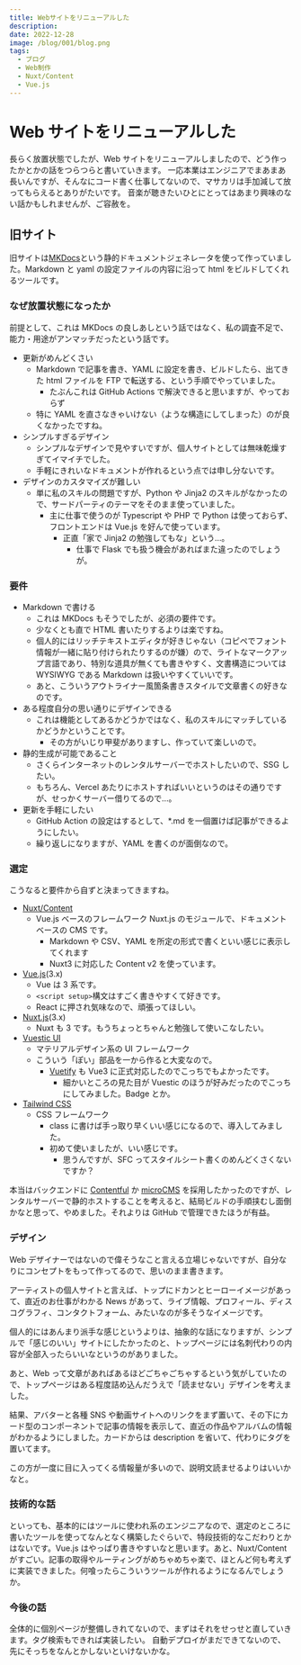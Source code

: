 ```yaml
---
title: Webサイトをリニューアルした
description:
date: 2022-12-28
image: /blog/001/blog.png
tags:
  - ブログ
  - Web制作
  - Nuxt/Content
  - Vue.js
---
```


# Web サイトをリニューアルした

長らく放置状態でしたが、Web サイトをリニューアルしましたので、どう作ったかとかの話をつらつらと書いていきます。
一応本業はエンジニアでまあまあ長いんですが、そんなにコード書く仕事してないので、マサカリは手加減して放ってもらえるとありがたいです。
音楽が聴きたいひとにとってはあまり興味のない話かもしれませんが、ご容赦を。

## 旧サイト

旧サイトは[MKDocs](https://www.mkdocs.org/)という静的ドキュメントジェネレータを使って作っていました。Markdown と yaml の設定ファイルの内容に沿って html をビルドしてくれるツールです。

### なぜ放置状態になったか

前提として、これは MKDocs の良しあしという話ではなく、私の調査不足で、能力・用途がアンマッチだったという話です。

- 更新がめんどくさい
  - Markdown で記事を書き、YAML に設定を書き、ビルドしたら、出てきた html ファイルを FTP で転送する、という手順でやっていました。
    - たぶんこれは GitHub Actions で解決できると思いますが、やっておらず
  - 特に YAML を直さなきゃいけない（ような構造にしてしまった）のが良くなかったですね。
- シンプルすぎるデザイン
  - シンプルなデザインで見やすいですが、個人サイトとしては無味乾燥すぎてイマイチでした。
  - 手軽にきれいなドキュメントが作れるという点では申し分ないです。
- デザインのカスタマイズが難しい
  - 単に私のスキルの問題ですが、Python や Jinja2 のスキルがなかったので、サードパーティのテーマをそのまま使っていました。
    - 主に仕事で使うのが Typescript や PHP で Python は使っておらず、フロントエンドは Vue.js を好んで使っています。
      - 正直「家で Jinja2 の勉強してもな」という…。
        - 仕事で Flask でも扱う機会があればまた違ったのでしょうが。

### 要件

- Markdown で書ける
  - これは MKDocs もそうでしたが、必須の要件です。
  - 少なくとも直で HTML 書いたりするよりは楽ですね。
  - 個人的にはリッチテキストエディタが好きじゃない（コピペでフォント情報が一緒に貼り付けられたりするのが嫌）ので、ライトなマークアップ言語であり、特別な道具が無くても書きやすく、文書構造については WYSIWYG である Markdown は扱いやすくていいです。
  - あと、こういうアウトライナー風箇条書きスタイルで文章書くの好きなのです。
- ある程度自分の思い通りにデザインできる
  - これは機能としてあるかどうかではなく、私のスキルにマッチしているかどうかということです。
    - その方がいじり甲斐がありますし、作っていて楽しいので。
- 静的生成が可能であること
  - さくらインターネットのレンタルサーバーでホストしたいので、SSG したい。
  - もちろん、Vercel あたりにホストすればいいというのはその通りですが、せっかくサーバー借りてるので…。
- 更新を手軽にしたい
  - GitHub Action の設定はするとして、\*.md を一個置けば記事ができるようにしたい。
  - 繰り返しになりますが、YAML を書くのが面倒なので。

### 選定

こうなると要件から自ずと決まってきますね。

- [Nuxt/Content](https://content.nuxtjs.org/)
  - Vue.js ベースのフレームワーク Nuxt.js のモジュールで、ドキュメントベースの CMS です。
    - Markdown や CSV、YAML を所定の形式で書くといい感じに表示してくれます
    - Nuxt3 に対応した Content v2 を使っています。
- [Vue.js](https://ja.vuejs.org/)(3.x)
  - Vue は 3 系です。
  - `<script setup>`構文はすごく書きやすくて好きです。
  - React に押され気味なので、頑張ってほしい。
- [Nuxt.js](https://nuxt.com/)(3.x)
  - Nuxt も 3 です。もうちょっとちゃんと勉強して使いこなしたい。
- [Vuestic UI](https://vuestic.dev/)
  - マテリアルデザイン系の UI フレームワーク
  - こういう「ぽい」部品を一から作ると大変なので。
    - [Vuetify](https://next.vuetifyjs.com/en/) も Vue3 に正式対応したのでこっちでもよかったです。
      - 細かいところの見た目が Vuestic のほうが好みだったのでこっちにしてみました。Badge とか。
- [Tailwind CSS](https://tailwindcss.com/)
  - CSS フレームワーク
    - class に書けば手っ取り早くいい感じになるので、導入してみました。
    - 初めて使いましたが、いい感じです。
      - 思うんですが、SFC ってスタイルシート書くのめんどくさくないですか？

本当はバックエンドに [Contentful](https://www.contentful.com/) か [microCMS](https://microcms.io/) を採用したかったのですが、レンタルサーバーで静的ホストすることを考えると、結局ビルドの手順挟むし面倒かなと思って、やめました。それよりは GitHub で管理できたほうが有益。

### デザイン

Web デザイナーではないので偉そうなこと言える立場じゃないですが、自分なりにコンセプトをもって作ってるので、思いのまま書きます。

アーティストの個人サイトと言えば、トップにドカンとヒーローイメージがあって、直近のお仕事がわかる News があって、ライブ情報、プロフィール、ディスコグラフィ、コンタクトフォーム、みたいなのが多そうなイメージです。

個人的にはあんまり派手な感じというよりは、抽象的な話になりますが、シンプルで「感じのいい」サイトにしたかったのと、トップページには名刺代わりの内容が全部入ったらいいなというのがありました。

あと、Web って文章があればあるほどごちゃごちゃするという気がしていたので、トップページはある程度詰め込んだうえで「読ませない」デザインを考えました。

結果、アバターと各種 SNS や動画サイトへのリンクをまず置いて、その下にカード型のコンポーネントで記事の情報を表示して、直近の作品やアルバムの情報がわかるようにしました。カードからは description を省いて、代わりにタグを置いてます。

この方が一度に目に入ってくる情報量が多いので、説明文読ませるよりはいいかなと。

### 技術的な話

といっても、基本的にはツールに使われ系のエンジニアなので、選定のところに書いたツールを使ってなんとなく構築したぐらいで、特段技術的なこだわりとかはないです。Vue.js はやっぱり書きやすいなと思います。あと、Nuxt/Content がすごい。記事の取得やルーティングがめちゃめちゃ楽で、ほとんど何も考えずに実装できました。何喰ったらこういうツールが作れるようになるんでしょうか。

### 今後の話

全体的に個別ページが整備しきれてないので、まずはそれをせっせと直していきます。タグ検索もできれば実装したい。
自動デプロイがまだできてないので、先にそっちをなんとかしないといけないかな。
